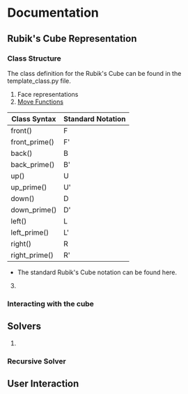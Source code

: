 # Documentation

## Rubik's Cube Representation
### Class Structure
The class definition for the Rubik's Cube can be found in the template_class.py file. </br>
1. Face representations
2. <ins>Move Functions</ins>

  | Class Syntax | Standard Notation |
  |---------------| ------------------|
  | front()       | F                 |
  | front_prime() | F'                |
  | back()        | B                 |
  | back_prime()  | B'                |
  | up()          | U                 |
  | up_prime()    | U'                |
  | down()        | D                 |
  | down_prime()  | D'                |
  | left()        | L                 |
  | left_prime()  | L'                |
  | right()       | R                 |
  | right_prime() | R'                |
 - The standard Rubik's Cube notation can be found here. </br>

3. 

### Interacting with the cube
## Solvers
1. 
### Recursive Solver
## User Interaction
